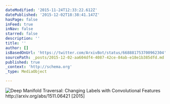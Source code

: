 ```yaml
---
dateModified: '2015-11-24T12:33:22.612Z'
datePublished: '2015-12-02T18:38:41.147Z'
hasPage: false
inFeed: true
inNav: false
starred: false
description: ''
title: ''
author: []
isBasedOnUrl: 'https://twitter.com/ArxivBot/status/668881753700962304'
sourcePath: _posts/2015-12-02-aa604df4-4087-42ce-84ab-e18e1b385dfd.md
published: true
_context: 'http://schema.org'
_type: MediaObject

---
```

![Deep Manifold Traversal&colon; Changing Labels with Convolutional Features http&colon;&sol;&sol;arxiv&period;org&sol;abs&sol;1511&period;06421 &lsqb;2015&rsqb;](https://pbs.twimg.com/media/CUhYaPrWoAALTdC.jpg:large)